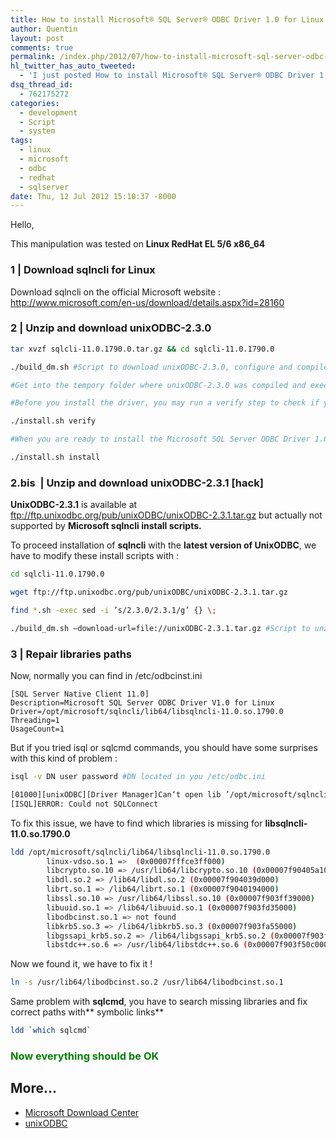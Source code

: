 ```yaml
---
title: How to install Microsoft® SQL Server® ODBC Driver 1.0 for Linux
author: Quentin
layout: post
comments: true
permalink: /index.php/2012/07/how-to-install-microsoft-sql-server-odbc-driver-1-0-for-linux/
hl_twitter_has_auto_tweeted:
  - 'I just posted How to install Microsoft® SQL Server® ODBC Driver 1.0 for Linux, read it here: http://blog.quent.in/?p=541'
dsq_thread_id:
  - 762175272
categories:
  - development
  - Script
  - system
tags:
  - linux
  - microsoft
  - odbc
  - redhat
  - sqlserver
date: Thu, 12 Jul 2012 15:10:37 -8000
---
```

Hello,

This manipulation was tested on **Linux RedHat EL 5/6 x86_64**

### 1 | Download sqlncli for Linux

Download sqlncli on the official Microsoft website : <http://www.microsoft.com/en-us/download/details.aspx?id=28160>

### 2 | Unzip and download unixODBC-2.3.0

```bash
tar xvzf sqlcli-11.0.1790.0.tar.gz && cd sqlcli-11.0.1790.0

./build_dm.sh #Script to download unixODBC-2.3.0, configure and compile it.

#Get into the tempory folder where unixODBC-2.3.0 was compiled and execute make install

#Before you install the driver, you may run a verify step to check if your computer has the required software to support the Microsoft SQL Server ODBC Driver 1.0 for Linux:

./install.sh verify

#When you are ready to install the Microsoft SQL Server ODBC Driver 1.0 for Linux, run the install script:

./install.sh install
```

### 2.bis  | Unzip and download unixODBC-2.3.1 [hack]

**UnixODBC-2.3.1** is available at <ftp://ftp.unixodbc.org/pub/unixODBC/unixODBC-2.3.1.tar.gz> but actually not supported by **Microsoft sqlncli install scripts.**

To proceed installation of **sqlncli** with the **latest version of UnixODBC**, we have to modify these install scripts with :

```bash
cd sqlcli-11.0.1790.0

wget ftp://ftp.unixodbc.org/pub/unixODBC/unixODBC-2.3.1.tar.gz

find *.sh -exec sed -i ’s/2.3.0/2.3.1/g’ {} \;

./build_dm.sh –download-url=file://unixODBC-2.3.1.tar.gz #Script to unzip unixODBC-2.3.1 (local), configure and compile it.
```

### 3 | Repair libraries paths

Now, normally you can find in /etc/odbcinst.ini

```plain
[SQL Server Native Client 11.0]
Description=Microsoft SQL Server ODBC Driver V1.0 for Linux
Driver=/opt/microsoft/sqlncli/lib64/libsqlncli-11.0.so.1790.0
Threading=1
UsageCount=1
```

But if you tried isql or sqlcmd commands, you should have some surprises with this kind of problem :

```bash
isql -v DN user password #DN located in you /etc/odbc.ini

[01000][unixODBC][Driver Manager]Can‘t open lib ’/opt/microsoft/sqlncli/lib64/libsqlncli-11.0.so.1790.0’ : file not found
[ISQL]ERROR: Could not SQLConnect
```

To fix this issue, we have to find which libraries is missing for **libsqlncli-11.0.so.1790.0**

```bash
ldd /opt/microsoft/sqlncli/lib64/libsqlncli-11.0.so.1790.0
        linux-vdso.so.1 =>  (0x00007fffce3ff000)
        libcrypto.so.10 => /usr/lib64/libcrypto.so.10 (0x00007f90405a1000)
        libdl.so.2 => /lib64/libdl.so.2 (0x00007f904039d000)
        librt.so.1 => /lib64/librt.so.1 (0x00007f9040194000)
        libssl.so.10 => /usr/lib64/libssl.so.10 (0x00007f903ff39000)
        libuuid.so.1 => /lib64/libuuid.so.1 (0x00007f903fd35000)
        libodbcinst.so.1 => not found
        libkrb5.so.3 => /lib64/libkrb5.so.3 (0x00007f903fa55000)
        libgssapi_krb5.so.2 => /lib64/libgssapi_krb5.so.2 (0x00007f903f813000)
        libstdc++.so.6 => /usr/lib64/libstdc++.so.6 (0x00007f903f50c000)
```

Now we found it, we have to fix it !

```bash
ln -s /usr/lib64/libodbcinst.so.2 /usr/lib64/libodbcinst.so.1
```

Same problem with **sqlcmd**, you have to search missing libraries and fix correct paths with** symbolic links**

```bash
ldd `which sqlcmd`
```
### <span style="color: #008000;">Now everything should be OK</span>

## More...

*   <a href="http://www.microsoft.com/en-us/download/details.aspx?id=28160" title="No Title" rel="nofollow">Microsoft Download Center</a>
*   <a href="http://www.unixodbc.org/" title="unixODBC" rel="nofollow">unixODBC</a>